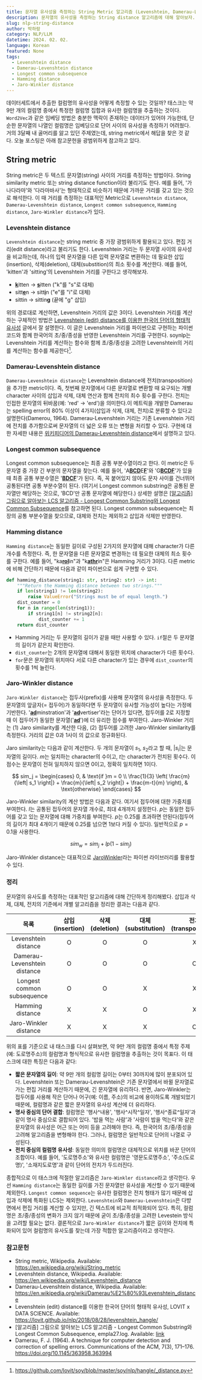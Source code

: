 ```yaml
---
title: 문자열 유사성을 측정하는 String Metric 알고리즘 (Levenshtein, Damerau-Levenshtein, Longest common subsequence, Hamming, Jaro-Winkler)
description: 문자열의 유사성을 측정하는 String distance 알고리즘에 대해 알아보자. 가장 광범위하게 사용되는 Levenshtein distance를 포함한 5가지의 알고리즘을 정리한다.
slug: nlp-string-distance
author: 박하람
category: NLP/LLM
datetime: 2024. 02. 02.
language: Korean
featured: None
tags:
  - Levenshtein distance
  - Damerau-Levenshtein distance
  - Longest common subsequence
  - Hamming distance
  - Jaro-Winkler distance
---
```


데이터세트에서 추출한 컬럼명의 유사성을 어떻게 측정할 수 있는 것일까? 태스크는 약 9만 개의 컬럼명 중에서 특정한 컬럼명 집합과 유사한 컬럼명을 추출하는 것이다. `Word2Vec`과 같은 임베딩 방법은 충분한 맥락이 존재하는 데이터가 있어야 가능한데, 단순한 문자열의 나열인 컬럼명은 임베딩으로 단어 사이의 유사성을 측정하기 어려웠다. 거의 3달째 내 골머리를 앓고 있던 주제였는데, string metric에서 해답을 찾은 것 같다. 오늘 포스팅은 아래 참고문헌을 광범위하게 참고하고 있다.

## String metric

String metric은 두 텍스트 문자열(string) 사이의 거리를 측정하는 방법이다. String similarity metric 또는 string distance function이라 불리기도 한다. 예를 들어, '가나다라마'와 '다라마바사'는 형태적으로 비슷하기 때문에 가까운 거리를 갖고 있는 것으로 해석한다. 이 때 거리를 측정하는 대표적인 Metric으로 `Levenshtein distance`, `Damerau-Levenshtein distance`, `Longest common subsequence`, `Hamming distance`, `Jaro-Winkler distance`가 있다.

### Levenshtein distance

`Levenshtein distance`는 string metric 중 가장 광범위하게 활용되고 있다. 편집 거리(edit distance)라고 불리기도 한다. Levenshtein 거리는 두 문자열 사이의 유사성을 비교하는데, 하나의 입력 문자열을 다른 입력 문자열로 변환하는 데 필요한 삽입(insertion), 삭제(deletion), 대체(substition)의 최소 횟수를 계산한다. 예를 들어, 'kitten'과 'sitting'의 Levenshtein 거리를 구한다고 생각해보자.

- <u>**k**</u>itten → <u>**s**</u>itten ("k"를 "s"로 대체)
- sitt<u>**e**</u>n → sitt<u>**i**</u>n ("e"를 "i"로 대체)
- sittin → sittin<u>**g**</u> (끝에 "g" 삽입)

위의 경로대로 계산하면, Levenshtein 거리의 값은 3이다. Levenshtein 거리를 계산하는 구체적인 방법은 [Levenshtein (edit) distance를 이용한 한국어 단어의 형태적 유사성](https://lovit.github.io/nlp/2018/08/28/levenshtein_hangle/) 글에서 잘 설명한다. 이 글은 Levenshtein 거리를 파이썬으로 구현하는 파이썬 코드와 함께 한국어의 초/중/종성을 반영한 Levenshtein 거리를 구현한다. soynlp는 Levenshtein 거리를 계산하는 함수와 함께 초/중/종성을 고려한 Levenshtein의 거리를 계산하는 함수를 제공한다[^1].

### Damerau-Levenshtein distance

`Damerau-Levenshtein distance`는 Levenshtein distance에 전치(transposition)을 추가한 metric이다. 즉, 첫번째 문자열에서 다른 문자열로 변환할 때 요구되는 개별 character 사이의 삽입과 삭제, 대체 연산과 함께 전치의 최수 횟수를 구한다. 전치는 인접한 문자열의 뒤바꿈(예: 'red' → 'erd')을 의미한다.이 메트릭을 개발한 Damerau는 spelling error의 80% 이상이 4가지(삽입과 삭제, 대체, 전치)로 분류할 수 있다고 설명한다(Damerou, 1964). Damerau-Levenshtein 거리는 기존 Levenshtein 거리에 전치를 추가함으로써 문자열의 더 넓은 오류 또는 변형을 처리할 수 있다. 구현에 대한 자세한 내용은 [위키피디어의 Damerau-Levenshtein distance](https://en.wikipedia.org/wiki/Damerau%E2%80%93Levenshtein_distance)에서 설명하고 있다.

### Longest common subsequence

Longest common subsequence는 최종 공통 부분수열이라고 한다. 이 metric은 두 문자열 중 가장 긴 부분의 문자열을 찾는다. 예를 들어, 'A<u>**BCD**</u>E<u>**F**</u>'와 'G<u>**BCDF**</u>'가 있을 때 최종 공통 부분수열은 '<u>**BDCF**</u>'가 된다. 즉, 꼭 붙어있지 않아도 문자 사이를 건너뛰어 공통된다면 공통 부분수열이 된다. (여기서 Longest common substring은 공통된 문자열만 해당하는 것으로, 'BCD'만 공통 문자열에 해당한다.) 상세한 설명은 [[알고리즘] 그림으로 알아보는 LCS 알고리즘 - Longest Common Substring와 Longest Common Subsequence](https://velog.io/@emplam27/%EC%95%8C%EA%B3%A0%EB%A6%AC%EC%A6%98-%EA%B7%B8%EB%A6%BC%EC%9C%BC%EB%A1%9C-%EC%95%8C%EC%95%84%EB%B3%B4%EB%8A%94-LCS-%EC%95%8C%EA%B3%A0%EB%A6%AC%EC%A6%98-Longest-Common-Substring%EC%99%80-Longest-Common-Subsequence)를 참고하면 된다. Longest common subsequence는 최장의 공통 부분수열을 찾으므로, 대체와 전치는 제외하고 삽입과 삭제만 반영한다.

### Hamming distance

`Hamming distance`는 동일한 길이로 구성된 2가지의 문자열에 대해 character가 다른 개수를 측정한다. 즉, 한 문자열을 다른 문자열로 변경하는 데 필요한 대체의 최소 횟수를 구한다. 예를 들어, "ka<u>**rol**</u>in"과 "k<u>**athr**</u>in"은 Hamming 거리가 3이다. 다른 metric에 비해 간단하기 때문에 다음과 같이 파이썬으로 쉽게 구현할 수 있다.

```py
def hamming_distance(string1: str, string2: str) -> int:
    """Return the Hamming distance between two strings."""
    if len(string1) != len(string2):
        raise ValueError("Strings must be of equal length.")
    dist_counter = 0
    for n in range(len(string1)):
        if string1[n] != string2[n]:
            dist_counter += 1
    return dist_counter
```

- Hamming 거리는 두 문자열의 길이가 같을 때만 사용할 수 있다. `if`절은 두 문자열의 길이가 같은지 확인한다.
- `dist_counter`는 2개의 문자열에 대해서 동일한 위치에 character가 다른 횟수다.
- `for`문은 문자열의 위치마다 서로 다른 character가 있는 경우에 `dist_counter`의 횟수를 1씩 늘린다.

### Jaro-Winkler distance

`Jaro-Winkler distance`는 접두사(prefix)를 사용해 문자열의 유사성을 측정한다. 두 문자열의 앞글자(= 접두어)가 동일하다면 두 문자열이 유사할 가능성이 높다는 가정에 기반한다. '<u>**ad**</u>minstration'과 '<u>**ad**</u>vertiser'라는 단어가 있다면, 접두어를 2로 지정할 때 이 접두어가 동일한 문자열('<u>**ad**</u>')에 더 유리한 점수를 부여한다. Jaro-Winkler 거리는 (1) Jaro similarity를 계산한 다음, (2) 접두어를 고려한 Jaro-Winkler similarity를 측정한다. 거리의 값은 0과 1사이 의 값으로 정규화된다.

Jaro similarity는 다음과 같이 계산한다. 두 개의 문자열이 $s_1$, $s_2$라고 할 때, $\left| s_i \right|$는 문자열의 길이다. $m$는 일치하는 character의 수이고, $t$는 character가 전치된 횟수다. 이 점수는 문자열이 전혀 일치하지 않으면 0이고, 정확히 일치하면 1이다.

$$
sim_j = \begin{cases} 0, & \text{if }m = 0 \\
\frac{1}{3} \left( \frac{m}{\left| s_1 \right|} + \frac{m}{\left| s_2 \right|} + \frac{m-t}{m} \right), & \text{otherwise} \end{cases}
$$

Jaro-Winkler similarity의 계산 방법은 다음과 같다. 여기서 접두어에 대한 가중치를 부여한다. $l$는 공통된 접두어의 문자열 개수로, 최대 4개까지 설정한다. $p$는 동일한 접두어를 갖고 있는 문자열에 대해 가중치를 부여한다. $p$는 0.25를 초과하면 안된다(접두어의 길이가 최대 4개이기 때문에 0.25를 넘으면 1보다 커질 수 있다). 일반적으로 $p = 0.1$을 사용한다.

$$
sim_w = sim_j + lp(1-sim_j)
$$

Jaro-Winkler distance는 대표적으로 [JaroWinkler](https://github.com/rapidfuzz/JaroWinkler)라는 파이썬 라이브러리를 활용할 수 있다.

### 정리

문자열의 유사도를 측정하는 대표적인 알고리즘에 대해 간단하게 정리해봤다. 삽입과 삭제, 대체, 전치의 기준에서 개별 알고리즘을 정리한 결과는 다음과 같다.

|             목록             | 삽입(insertion) | 삭제(deletion) | 대체(substitution) | 전치(transportation) |
| :--------------------------: | :-------------: | :------------: | :----------------: | :------------------: |
|     Levenshtein distance     |        O        |       O        |         O          |          X           |
| Damerau-Levenshtein distance |        O        |       O        |         O          |          O           |
|  Longest common subsequence  |        O        |       O        |         X          |          X           |
|       Hamming distance       |        X        |       X        |         O          |          X           |
|    Jaro-Winkler distance     |        X        |       X        |         X          |          O           |

위의 표를 기준으로 내 태스크를 다시 살펴보면, 약 9만 개의 컬럼명 중에서 특정 주제(예: 도로명주소)의 컬럼명과 형식적으로 유사한 컬럼명을 추출하는 것이 목표다. 이 태스크에 대한 특징은 다음과 같다:

- **짧은 문자열의 길이**: 약 9만 개의 컬럼명 길이는 0부터 30까지에 많이 분포되어 있다. Levenshtein 또는 Damerau-Levenshtein은 기존 문자열에서 바뀔 문자열로 가는 편집 거리를 계산하기 때문에, 긴 문자열에 유리하다. 반면, Jaro-Winkler는 접두어를 사용해 작은 단어나 어구(예: 이름, 주소)의 비교에 용이하도록 개발되었기 때문에, 컬럼명과 같은 짧은 문자열의 유사성 계산에 더 유리하다.
- **명사 중심의 단어 결합**: 컬럼명은 '행사^내용', '행사^시작^일자', '행사^종료^일자'과 같이 명사 중심으로 결합되어 있다. '밥을 먹는 사람'과 '사람이 밥을 먹는다'와 같은 문자열의 유사성은 어근 또는 어미 등을 고려해야 한다. 즉, 한국어의 초/중/종성을 고려해 알고리즘을 변형해야 한다. 그러나, 컬럼명은 일반적으로 단어의 나열로 구성된다.
- **전치 중심의 컬럼명 유사성**: 동일한 의미의 컬럼명은 대체적으로 위치를 바꾼 단어의 조합이다. 예를 들어, '도로명주소'와 유사한 컬럼명은 '영문도로명주소', '주소(도로명)', '소재지도로명'과 같이 단어의 전치가 두드러진다.

종합적으로 이 태스크에 적절한 알고리즘은 `Jaro-Winkler distance`라고 생각한다. 우선 `Hamming distance`는 동일한 길이를 가진 문자열만 유사성을 계산할 수 있기 때문에 제외한다. `Longest common sequence`는 유사한 컬럼명은 전치 형태가 많기 때문에 삽입과 삭제에 특화된 LCS는 제외한다. `Levenshtein`와 `Damerau-Levenshtein`은 다방면에서 편집 거리를 계산할 수 있지만, 긴 텍스트에 비교적 최적화되어 있다. 특히, 컬럼명은 초/중/종성의 변화가 크지 않기 때문에 굳이 초/중/종성을 고려한 Levestein 방식을 고려할 필요는 없다. 결론적으로 `Jaro-Winkler distance`가 짧은 길이와 전치에 특화되어 있어 컬럼명의 유사도를 찾는데 가장 적합한 알고리즘이라고 생각한다.

### 참고문헌

- String metric, Wikipedia. Available: https://en.wikipedia.org/wiki/String_metric
- Levenshtein distance, Wikipedia. Available: https://en.wikipedia.org/wiki/Levenshtein_distance
- Damerau-Levenshtein distance, Wikipedia. Available: https://en.wikipedia.org/wiki/Damerau%E2%80%93Levenshtein_distance
- Levenshtein (edit) distance를 이용한 한국어 단어의 형태적 유사성, LOVIT x DATA SCIENCE. Available: https://lovit.github.io/nlp/2018/08/28/levenshtein_hangle/
- [알고리즘] 그림으로 알아보는 LCS 알고리즘 - Longest Common Substring와 Longest Common Subsequence, empla27.log. Available: [link](https://velog.io/@emplam27/%EC%95%8C%EA%B3%A0%EB%A6%AC%EC%A6%98-%EA%B7%B8%EB%A6%BC%EC%9C%BC%EB%A1%9C-%EC%95%8C%EC%95%84%EB%B3%B4%EB%8A%94-LCS-%EC%95%8C%EA%B3%A0%EB%A6%AC%EC%A6%98-Longest-Common-Substring%EC%99%80-Longest-Common-Subsequence)
- Damerau, F. J. (1964). A technique for computer detection and correction of spelling errors. Communications of the ACM, 7(3), 171–176. https://doi.org/10.1145/363958.363994

[^1]: https://github.com/lovit/soy/blob/master/soy/nlp/hangle/_distance.py
